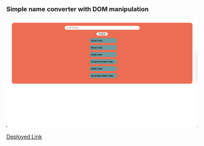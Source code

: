 ### Simple name converter with DOM manipulation

![](./Image/Name_Conversion.png)

[Deployed Link]()